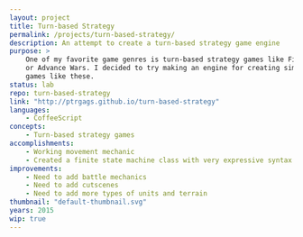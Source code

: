 ```yaml
---
layout: project
title: Turn-based Strategy
permalink: /projects/turn-based-strategy/
description: An attempt to create a turn-based strategy game engine
purpose: >
    One of my favorite game genres is turn-based strategy games like Fire Emblem
    or Advance Wars. I decided to try making an engine for creating similar
    games like these.
status: lab
repo: turn-based-strategy
link: "http://ptrgags.github.io/turn-based-strategy"
languages:
    - CoffeeScript
concepts:
    - Turn-based strategy games
accomplishments:
    - Working movement mechanic
    - Created a finite state machine class with very expressive syntax
improvements:
    - Need to add battle mechanics
    - Need to add cutscenes
    - Need to add more types of units and terrain
thumbnail: "default-thumbnail.svg"
years: 2015
wip: true
---
```


